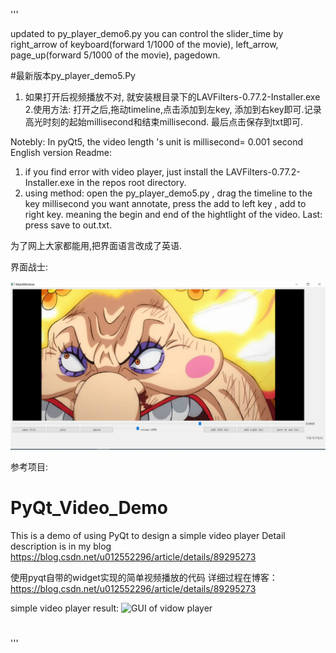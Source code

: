 '''


updated to py_player_demo6.py
you can control the slider_time by right_arrow of keyboard(forward 1/1000 of the movie), left_arrow, page_up(forward 5/1000 of the movie), pagedown.



#最新版本py_player_demo5.Py
1. 如果打开后视频播放不对, 就安装根目录下的LAVFilters-0.77.2-Installer.exe
2.使用方法: 
    打开之后,拖动timeline,点击添加到左key, 添加到右key即可.记录高光时刻的起始millisecond和结束millisecond.
    最后点击保存到txt即可.
    

Notebly: In pyQt5, the video length 's unit is millisecond= 0.001 second
English version Readme:
1. if you find error with video player, just install the LAVFilters-0.77.2-Installer.exe  in the repos root directory.
2. using method:
    open the py_player_demo5.py , drag the timeline to the key millisecond you want annotate, press the add to left key , add to right key. meaning the begin and end of the hightlight of the video.  Last: press save to out.txt. 

为了网上大家都能用,把界面语言改成了英语.

界面战士:



![image](%E5%BE%AE%E4%BF%A1%E5%9B%BE%E7%89%87_20230702152846.png)



参考项目:
# PyQt_Video_Demo
This is a demo of using PyQt to design a simple video player
Detail description is in my blog https://blog.csdn.net/u012552296/article/details/89295273



使用pyqt自带的widget实现的简单视频播放的代码
详细过程在博客：https://blog.csdn.net/u012552296/article/details/89295273

simple video player result:
![GUI of vidow player](https://github.com/taroshi/PyQt_Video_Demo/blob/master/result.png)
#
'''